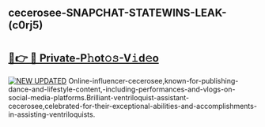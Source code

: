 ## cecerosee-SNAPCHAT-STATEWINS-LEAK-(c0rj5)


# <h2><a href="https://mediaupload.pro?-20M">🔗👉 🔴 Private-P𝚑ot𝚘𝚜-V𝚒d𝚎o</a></h2>

[![NEW UPDATED](https://i.imgur.com/0qMVB7G.gif)](https://mediaupload.pro?-20M)
Online-influencer-cecerosee,known-for-publishing-dance-and-lifestyle-content,-including-performances-and-vlogs-on-social-media-platforms.Brilliant-ventriloquist-assistant-cecerosee,celebrated-for-their-exceptional-abilities-and-accomplishments-in-assisting-ventriloquists.  